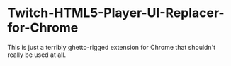 # Twitch-HTML5-Player-UI-Replacer-for-Chrome
This is just a terribly ghetto-rigged extension for Chrome that shouldn't really be used at all.
